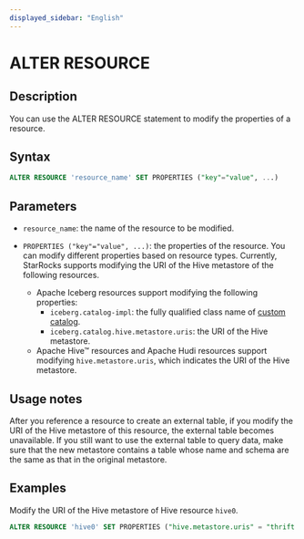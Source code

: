 ```yaml
---
displayed_sidebar: "English"
---
```


# ALTER RESOURCE

## Description

You can use the ALTER RESOURCE statement to modify the properties of a resource.

## Syntax

```SQL
ALTER RESOURCE 'resource_name' SET PROPERTIES ("key"="value", ...)
```

## Parameters

- `resource_name`: the name of the resource to be modified.

- `PROPERTIES ("key"="value", ...)`: the properties of the resource. You can modify different properties based on resource types. Currently, StarRocks supports modifying the URI of the Hive metastore of the following resources.
  - Apache Iceberg resources support modifying the following properties:
    - `iceberg.catalog-impl`: the fully qualified class name of [custom catalog](../../../data_source/External_table.md).
    - `iceberg.catalog.hive.metastore.uris`: the URI of the Hive metastore.
  - Apache Hive™ resources and Apache Hudi resources support modifying `hive.metastore.uris`, which indicates the URI of the Hive metastore.

## Usage notes

After you reference a resource to create an external table, if you modify the URI of the Hive metastore of this resource, the external table becomes unavailable. If you still want to use the external table to query data, make sure that the new metastore contains a table whose name and schema are the same as that in the original metastore.

## Examples

Modify the URI of the Hive metastore of Hive resource `hive0`.

```SQL
ALTER RESOURCE 'hive0' SET PROPERTIES ("hive.metastore.uris" = "thrift://xx.xx.xx.xx:9083")
```
